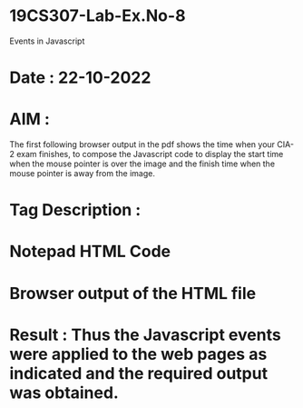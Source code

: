 # 19CS307-Lab-Ex.No-8
Events in Javascript
# Date : 22-10-2022
# AIM :
The first following browser output in the pdf shows the time when your CIA-2 exam  finishes, to compose the Javascript code to display the start time when the mouse pointer is over the image and the finish time when the mouse pointer is away from the image.  













 # Tag Description :







# Notepad HTML Code







# Browser output of the HTML file




 # Result : Thus the Javascript events were applied to the web pages as indicated and the required output was obtained.
